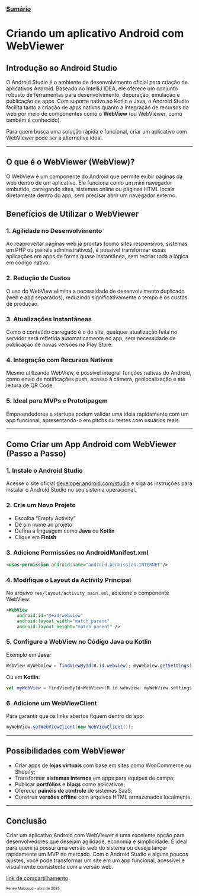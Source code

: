 ### [Sumário](<https://maksoud.github.io/Sumário>)

# Criando um aplicativo Android com WebViewer

## Introdução ao Android Studio

O Android Studio é o ambiente de desenvolvimento oficial para criação de aplicativos Android. Baseado no IntelliJ IDEA, ele oferece um conjunto robusto de ferramentas para desenvolvimento, depuração, emulação e publicação de apps. Com suporte nativo ao Kotlin e Java, o Android Studio facilita tanto a criação de apps nativos quanto a integração de recursos da web por meio de componentes como o **WebView** (ou WebViewer, como também é conhecido).

Para quem busca uma solução rápida e funcional, criar um aplicativo com WebViewer pode ser a alternativa ideal.

---
## O que é o WebViewer (WebView)?

O WebView é um componente do Android que permite exibir páginas da web dentro de um aplicativo. Ele funciona como um mini navegador embutido, carregando sites, sistemas online ou páginas HTML locais diretamente dentro do app, sem precisar abrir um navegador externo.

## Benefícios de Utilizar o WebViewer

### 1. **Agilidade no Desenvolvimento**

Ao reaproveitar páginas web já prontas (como sites responsivos, sistemas em PHP ou painéis administrativos), é possível transformar essas aplicações em apps de forma quase instantânea, sem recriar toda a lógica em código nativo.

### 2. **Redução de Custos**

O uso do WebView elimina a necessidade de desenvolvimento duplicado (web e app separados), reduzindo significativamente o tempo e os custos de produção.

### 3. **Atualizações Instantâneas**

Como o conteúdo carregado é o do site, qualquer atualização feita no servidor será refletida automaticamente no app, sem necessidade de publicação de novas versões na Play Store.

### 4. **Integração com Recursos Nativos**

Mesmo utilizando WebView, é possível integrar funções nativas do Android, como envio de notificações push, acesso à câmera, geolocalização e até leitura de QR Code.

### 5. **Ideal para MVPs e Prototipagem**

Empreendedores e startups podem validar uma ideia rapidamente com um app funcional, apresentando-o em pitchs ou testes com usuários reais.

---
## Como Criar um App Android com WebViewer (Passo a Passo)

### 1. **Instale o Android Studio**

Acesse o site oficial [developer.android.com/studio](https://developer.android.com/studio) e siga as instruções para instalar o Android Studio no seu sistema operacional.

### 2. **Crie um Novo Projeto**

- Escolha “Empty Activity”
- Dê um nome ao projeto
- Defina a linguagem como **Java** ou **Kotlin**
- Clique em **Finish**

### 3. **Adicione Permissões no AndroidManifest.xml**

```xml
<uses-permission android:name="android.permission.INTERNET"/>
```

### 4. **Modifique o Layout da Activity Principal**

No arquivo `res/layout/activity_main.xml`, adicione o componente WebView:

```xml
<WebView
	android:id="@+id/webview"
	android:layout_width="match_parent"
	android:layout_height="match_parent" />
```

### 5. **Configure a WebView no Código Java ou Kotlin**

Exemplo em **Java**:

```java
WebView myWebView = findViewById(R.id.webview); myWebView.getSettings().setJavaScriptEnabled(true); myWebView.loadUrl("https://seusite.com");
```

Ou em **Kotlin**:

```kotlin
val myWebView = findViewById<WebView>(R.id.webview) myWebView.settings.javaScriptEnabled = true myWebView.loadUrl("https://seusite.com")
```

### 6. **Adicione um WebViewClient**

Para garantir que os links abertos fiquem dentro do app:

```java
myWebView.setWebViewClient(new WebViewClient());
```

---
## Possibilidades com WebViewer

- Criar apps de **lojas virtuais** com base em sites como WooCommerce ou Shopify;
- Transformar **sistemas internos** em apps para equipes de campo;
- Publicar **portfólios** e **blogs** como aplicativos;
- Oferecer **painéis de controle** de sistemas SaaS;
- Construir **versões offline** com arquivos HTML armazenados localmente.

---
## Conclusão

Criar um aplicativo Android com WebViewer é uma excelente opção para desenvolvedores que desejam agilidade, economia e simplicidade. É ideal para quem já possui uma versão web do sistema ou deseja lançar rapidamente um MVP no mercado. Com o Android Studio e alguns poucos ajustes, você pode transformar um site em um app funcional, acessível e visualmente consistente com a versão web.


[link de compartilhamento](<https://maksoud.github.io/Desenvolvimento%20Web/Criando%20um%20aplicativo%20Android%20com%20WebViewer>)

<sup><sub>
Renée Maksoud - abril de 2025
</sub></sup>